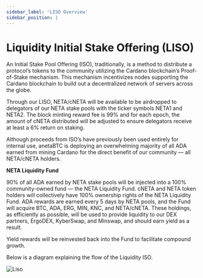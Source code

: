 ```yaml
---
sidebar_label: 'LISO Overview'
sidebar_position: 1
---
```


# Liquidity Initial Stake Offering (LISO)

An Initial Stake Pool Offering (ISO), traditionally, is a method to distribute a protocol’s tokens to the community utilizing the Cardano blockchain’s Proof-of-Stake mechanism. This mechanism incentivizes nodes supporting the Cardano blockchain to build out a decentralized network of servers across the globe.

Through our LISO, NETA/cNETA will be available to be airdropped to delegators of our NETA stake pools with the ticker symbols NETA1 and NETA2. The block minting reward fee is 99% and for each epoch, the amount of cNETA distributed will be adjusted to ensure delegators receive at least a 6% return on staking.

Although proceeds from ISO’s have previously been used entirely for internal use, anetaBTC is deploying an overwhelming majority of all ADA earned from mining Cardano for the direct benefit of our community — all NETA/cNETA holders.


**NETA Liquidity Fund**

90% of all ADA earned by NETA stake pools will be injected into a 100% community-owned fund — the NETA Liquidity Fund. cNETA and NETA token holders will collectively have 100% ownership rights of the NETA Liquidity Fund. ADA rewards are earned every 5 days by NETA pools, and the Fund will acquire BTC, ADA, ERG, MIN, KNC, and NETA/cNETA. These holdings, as efficiently as possible, will be used to provide liquidity to our DEX partners, ErgoDEX, KyberSwap, and Minswap, and should earn yield as a result.

Yield rewards will be reinvested back into the Fund to facilitate compound growth.

Below is a diagram explaining the flow of the Liquidity ISO.


![Liso](../../../static/img/liso/liso.png "LISO Explanation")
